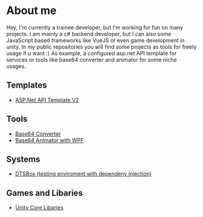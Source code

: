 # About me
Hey, I'm currently a trainee developer, but I'm working for fun on many projects.
I am mainly a c# backend developer, but I can also some JavaScript based frameworks like VueJS or even game development in unity.
In my public repositories you will find some projects as tools for freely usage if u want :)
As example, a configured asp.net API template for services or tools like base64 converter and animator for some niche usages.

## Templates 
- <a href="https://github.com/Dtejedor13/UniveralApi_V2">ASP.Net API Template V2</a>

## Tools 
- <a href="https://github.com/Dtejedor13/Base64Converter">Base64 Converter</a>
- <a href="https://github.com/Dtejedor13/Base64ToImageAnimator">Base64 Animator with WPF</a>

## Systems
- <a href="https://github.com/Dtejedor13/DTSBox">DTSBox (testing enviroment with dependeny injection)</a>

## Games and Libaries
- <a href="https://github.com/Dtejedor13/Unity_core_libs">Unity Core Libaries</a>

